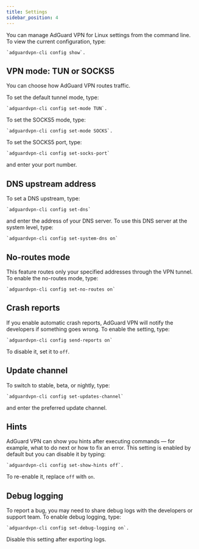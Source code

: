 ```yaml
---
title: Settings
sidebar_position: 4
---
```


You can manage AdGuard VPN for Linux settings from the command line. To view the current configuration, type:

    `adguardvpn-cli config show`.

## VPN mode: TUN or SOCKS5

You can choose how AdGuard VPN routes traffic.

To set the default tunnel mode, type:

    `adguardvpn-cli config set-mode TUN`.

To set the SOCKS5 mode, type:

    `adguardvpn-cli config set-mode SOCKS`.

To set the SOCKS5 port, type:

    `adguardvpn-cli config set-socks-port`

and enter your port number.

## DNS upstream address

To set a DNS upstream, type:

    `adguardvpn-cli config set-dns`

and enter the address of your DNS server. To use this DNS server at the system level, type:

    `adguardvpn-cli config set-system-dns on`

## No-routes mode

This feature routes only your specified addresses through the VPN tunnel. To enable the no-routes mode, type:

    `adguardvpn-cli config set-no-routes on`

## Crash reports

If you enable automatic crash reports, AdGuard VPN will notify the developers if something goes wrong. To enable the setting, type:

    `adguardvpn-cli config send-reports on`

To disable it, set it to `off`.

## Update channel

To switch to stable, beta, or nightly, type:

    `adguardvpn-cli config set-updates-channel`

and enter the preferred update channel.

## Hints

AdGuard VPN can show you hints after executing commands — for example, what to do next or how to fix an error. This setting is enabled by default but you can disable it by typing:

    `adguardvpn-cli config set-show-hints off`.

To re-enable it, replace `off` with `on`.

## Debug logging

To report a bug, you may need to share debug logs with the developers or support team. To enable debug logging, type:

    `adguardvpn-cli config set-debug-logging on`.

Disable this setting after exporting logs.
